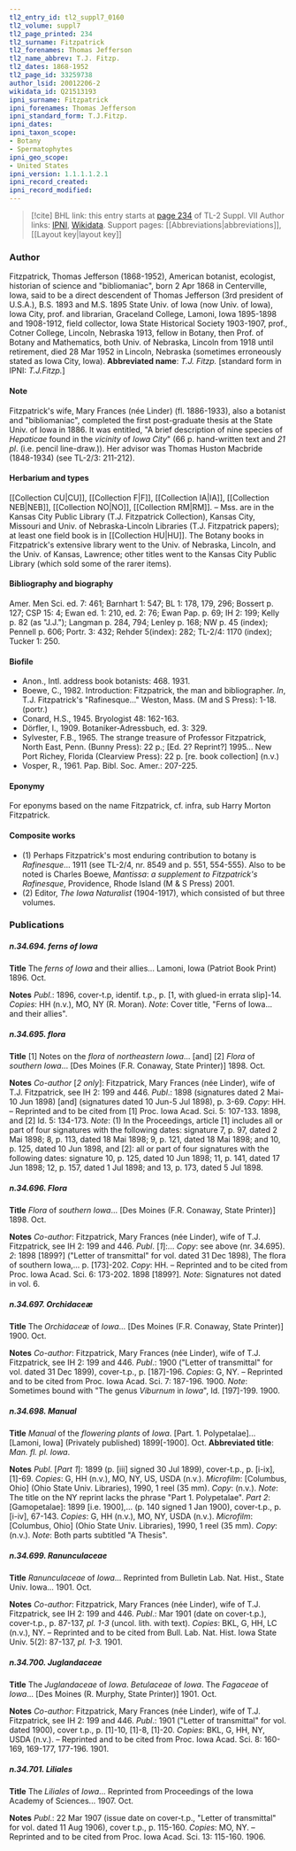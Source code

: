 ```yaml
---
tl2_entry_id: tl2_suppl7_0160
tl2_volume: suppl7
tl2_page_printed: 234
tl2_surname: Fitzpatrick
tl2_forenames: Thomas Jefferson
tl2_name_abbrev: T.J. Fitzp.
tl2_dates: 1868-1952
tl2_page_id: 33259738
author_lsid: 20012206-2
wikidata_id: Q21513193
ipni_surname: Fitzpatrick
ipni_forenames: Thomas Jefferson
ipni_standard_form: T.J.Fitzp.
ipni_dates: 
ipni_taxon_scope: 
- Botany
- Spermatophytes
ipni_geo_scope: 
- United States
ipni_version: 1.1.1.1.2.1
ipni_record_created: 
ipni_record_modified:
---
```


> [!cite] BHL link: this entry starts at [page 234](https://www.biodiversitylibrary.org/page/33259738) of TL-2 Suppl. VII
> Author links: [IPNI](https://www.ipni.org/a/20012206-2), [Wikidata](https://www.wikidata.org/wiki/Q21513193). Support pages: [[Abbreviations|abbreviations]], [[Layout key|layout key]]

### Author

Fitzpatrick, Thomas Jefferson (1868-1952), American botanist, ecologist, historian of science and "bibliomaniac", born 2 Apr 1868 in Centerville, Iowa, said to be a direct descendent of Thomas Jefferson (3rd president of U.S.A.), B.S. 1893 and M.S. 1895 State Univ. of Iowa (now Univ. of Iowa), Iowa City, prof. and librarian, Graceland College, Lamoni, Iowa 1895-1898 and 1908-1912, field collector, Iowa State Historical Society 1903-1907, prof., Cotner College, Lincoln, Nebraska 1913, fellow in Botany, then Prof. of Botany and Mathematics, both Univ. of Nebraska, Lincoln from 1918 until retirement, died 28 Mar 1952 in Lincoln, Nebraska (sometimes erroneously stated as Iowa City, Iowa). 
**Abbreviated name**: *T.J. Fitzp.* \[standard form in IPNI: *T.J.Fitzp.*\]

#### Note

Fitzpatrick's wife, Mary Frances (née Linder) (fl. 1886-1933), also a botanist and "bibliomaniac", completed the first post-graduate thesis at the State Univ. of Iowa in 1886. It was entitled, "A brief description of nine species of *Hepaticae* found in the *vicinity* of *Iowa City*" (66 p. hand-written text and *21 pl*. (i.e. pencil line-draw.)). Her advisor was Thomas Huston Macbride (1848-1934) (see TL-2/3: 211-212).

#### Herbarium and types

[[Collection CU|CU]], [[Collection F|F]], [[Collection IA|IA]], [[Collection NEB|NEB]], [[Collection NO|NO]], [[Collection RM|RM]]. – Mss. are in the Kansas City Public Library (T.J. Fitzpatrick Collection), Kansas City, Missouri and Univ. of Nebraska-Lincoln Libraries (T.J. Fitzpatrick papers); at least one field book is in [[Collection HU|HU]]. The Botany books in Fitzpatrick's extensive library went to the Univ. of Nebraska, Lincoln, and the Univ. of Kansas, Lawrence; other titles went to the Kansas City Public Library (which sold some of the rarer items).

#### Bibliography and biography

Amer. Men Sci. ed. 7: 461; Barnhart 1: 547; BL 1: 178, 179, 296; Bossert p. 127; CSP 15: 4; Ewan ed. 1: 210, ed. 2: 76; Ewan Pap. p. 69; IH 2: 199; Kelly p. 82 (as "J.J."); Langman p. 284, 794; Lenley p. 168; NW p. 45 (index); Pennell p. 606; Portr. 3: 432; Rehder 5(index): 282; TL-2/4: 1170 (index); Tucker 1: 250.

#### Biofile

- Anon., Intl. address book botanists: 468. 1931.
- Boewe, C., 1982. Introduction: Fitzpatrick, the man and bibliographer. *In*, T.J. Fitzpatrick's "Rafinesque..." Weston, Mass. (M and S Press): 1-18. (portr.)
- Conard, H.S., 1945. Bryologist 48: 162-163.
- Dörfler, I., 1909. Botaniker-Adressbuch, ed. 3: 329.
- Sylvester, F.B., 1965. The strange treasure of Professor Fitzpatrick, North East, Penn. (Bunny Press): 22 p.; \[Ed. 2? Reprint?\] 1995... New Port Richey, Florida (Clearview Press): 22 p. \[re. book collection\] (n.v.)
- Vosper, R., 1961. Pap. Bibl. Soc. Amer.: 207-225.

#### Eponymy

For eponyms based on the name Fitzpatrick, cf. infra, sub Harry Morton Fitzpatrick.

#### Composite works

- (1) Perhaps Fitzpatrick's most enduring contribution to botany is *Rafinesque*... 1911 (see TL-2/4, nr. 8549 and p. 551, 554-555). Also to be noted is Charles Boewe, *Mantissa*: *a supplement to Fitzpatrick's Rafinesque*, Providence, Rhode Island (M & S Press) 2001.
- (2) Editor, *The Iowa Naturalist* (1904-1917), which consisted of but three volumes.

### Publications

##### n.34.694. ferns of Iowa

**Title**
The *ferns of Iowa* and their allies... Lamoni, Iowa (Patriot Book Print) 1896. Oct.

**Notes**
*Publ*.: 1896, cover-t.p, identif. t.p., p. \[1, with glued-in errata slip\]-14. *Copies*: HH (n.v.), MO, NY (R. Moran).
*Note*: Cover title, "Ferns of Iowa... and their allies".

##### n.34.695. flora

**Title**
\[1\] Notes on the *flora* of *northeastern Iowa*... \[and\] \[2\] *Flora* of *southern Iowa*... \[Des Moines (F.R. Conaway, State Printer)\] 1898. Oct.

**Notes**
*Co-author* \[*2 only*\]: Fitzpatrick, Mary Frances (née Linder), wife of T.J. Fitzpatrick, see IH 2: 199 and 446.
*Publ*.: 1898 (signatures dated 2 Mai-10 Jun 1898) \[and\] (signatures dated 10 Jun-5 Jul 1898), p. 3-69. *Copy*: HH. – Reprinted and to be cited from \[1\] Proc. Iowa Acad. Sci. 5: 107-133. 1898, and \[2\] Id. 5: 134-173.
*Note*: (1) In the Proceedings, article \[1\] includes all or part of four signatures with the following dates: signature 7, p. 97, dated 2 Mai 1898; 8, p. 113, dated 18 Mai 1898; 9, p. 121, dated 18 Mai 1898; and 10, p. 125, dated 10 Jun 1898, and \[2\]: all or part of four signatures with the following dates: signature 10, p. 125, dated 10 Jun 1898; 11, p. 141, dated 17 Jun 1898; 12, p. 157, dated 1 Jul 1898; and 13, p. 173, dated 5 Jul 1898.

##### n.34.696. Flora

**Title**
*Flora* of *southern Iowa*... \[Des Moines (F.R. Conaway, State Printer)\] 1898. Oct.

**Notes**
*Co-author*: Fitzpatrick, Mary Frances (née Linder), wife of T.J. Fitzpatrick, see IH 2: 199 and 446.
*Publ*. \[*1*\]:... *Copy*: see above (nr. 34.695).
*2*: 1898 \[1899?\] ("Letter of transmittal" for vol. dated 31 Dec 1898), The flora of southern Iowa,... p. \[173\]-202. *Copy*: HH. – Reprinted and to be cited from Proc. Iowa Acad. Sci. 6: 173-202. 1898 \[1899?\].
*Note*: Signatures not dated in vol. 6.

##### n.34.697. Orchidaceæ

**Title**
The *Orchidaceæ* of *Iowa*... \[Des Moines (F.R. Conaway, State Printer)\] 1900. Oct.

**Notes**
*Co-author*: Fitzpatrick, Mary Frances (née Linder), wife of T.J. Fitzpatrick, see IH 2: 199 and 446.
*Publ*.: 1900 ("Letter of transmittal" for vol. dated 31 Dec 1899), cover-t.p., p. \[187\]-196.
*Copies*: G, NY. – Reprinted and to be cited from Proc. Iowa Acad. Sci. 7: 187-196. 1900.
*Note*: Sometimes bound with "The genus *Viburnum* in *Iowa*", Id. \[197\]-199. 1900.

##### n.34.698. Manual

**Title**
*Manual* of the *flowering plants* of *Iowa*. \[Part. 1. Polypetalae\]... \[Lamoni, Iowa\] (Privately published) 1899\[-1900\]. Oct.
**Abbreviated title**: *Man. fl. pl. Iowa*.

**Notes**
*Publ*. \[*Part 1*\]: 1899 (p. \[iii\] signed 30 Jul 1899), cover-t.p., p. \[i-ix\], \[1\]-69. *Copies*: G, HH (n.v.), MO, NY, US, USDA (n.v.). *Microfilm*: \[Columbus, Ohio\] (Ohio State Univ. Libraries), 1990, 1 reel (35 mm). *Copy*: (n.v.).
*Note*: The title on the NY reprint lacks the phrase "Part 1. Polypetalae".
*Part 2*: \[Gamopetalae\]: 1899 \[i.e. 1900\],... (p. 140 signed 1 Jan 1900), cover-t.p., p. \[i-iv\], 67-143. *Copies*: G, HH (n.v.), MO, NY, USDA (n.v.). *Microfilm*: \[Columbus, Ohio\] (Ohio State Univ. Libraries), 1990, 1 reel (35 mm). *Copy*: (n.v.).
*Note*: Both parts subtitled "A Thesis".

##### n.34.699. Ranunculaceae

**Title**
*Ranunculaceae* of *Iowa*... Reprinted from Bulletin Lab. Nat. Hist., State Univ. Iowa... 1901. Oct.

**Notes**
*Co-author*: Fitzpatrick, Mary Frances (née Linder), wife of T.J. Fitzpatrick, see IH 2: 199 and 446.
*Publ*.: Mar 1901 (date on cover-t.p.), cover-t.p., p. 87-137, *pl. 1-3* (uncol. lith. with text).
*Copies*: BKL, G, HH, LC (n.v.), NY. – Reprinted and to be cited from Bull. Lab. Nat. Hist. Iowa State Univ. 5(2): 87-137, *pl. 1-3.* 1901.

##### n.34.700. Juglandaceae

**Title**
The *Juglandaceae* of *Iowa*. *Betulaceae* of *Iowa*. The *Fagaceae* of *Iowa*... \[Des Moines (R. Murphy, State Printer)\] 1901. Oct.

**Notes**
*Co-author*: Fitzpatrick, Mary Frances (née Linder), wife of T.J. Fitzpatrick, see IH 2: 199 and 446.
*Publ*.: 1901 ("Letter of transmittal" for vol. dated 1900), cover t.p., p. \[1\]-10, \[1\]-8, \[1\]-20.
*Copies*: BKL, G, HH, NY, USDA (n.v.). – Reprinted and to be cited from Proc. Iowa Acad. Sci. 8: 160-169, 169-177, 177-196. 1901.

##### n.34.701. Liliales

**Title**
The *Liliales* of *Iowa*... Reprinted from Proceedings of the Iowa Academy of Sciences... 1907. Oct.

**Notes**
*Publ*.: 22 Mar 1907 (issue date on cover-t.p., "Letter of transmittal" for vol. dated 11 Aug 1906), cover t.p., p. 115-160. *Copies*: MO, NY. – Reprinted and to be cited from Proc. Iowa Acad. Sci. 13: 115-160. 1906.

